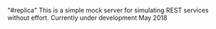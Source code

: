"#replica" 
This is a simple mock server for simulating REST services without effort.
Currently under development May 2018
